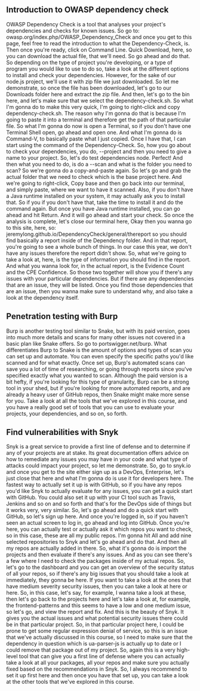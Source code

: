 ## Introduction to OWASP dependency check

OWASP Dependency Check is a tool that analyses your project's dependencies and checks for known issues. So go to: owasp.org/index.php/OWASP_Dependency_Check and once you get to this page, feel free to read the introduction to what the Dependency-Check, is. Then once you're ready, click on Command Line. Quick Download, here, so you can download the actual file, that we'll need. So go ahead and do that. So depending on the type of project you're developing, or a type of program you would like to use to do so, take a look at the different options to install and check your dependencies. However, for the sake of our node.js project, we'll use it with zip file we just downloaded. So let me demonstrate, so once the file has been downloaded, let's go to our Downloads folder here and extract the zip file. And then, let's go to the bin here, and let's make sure that we select the dependency-check.sh. So what I'm gonna do to make this very quick, I'm going to right-click and copy dependency-check.sh. The reason why I'm gonna do that is because I'm going to paste it into a terminal and therefore get the path of that particular file. So what I'm gonna do now is open a Terminal, so if you don't have one Terminal Shell open, go ahead and open one. And what I'm gonna do is Command-V, to basically paste what I just copied. Once I have that, I can start using the command of the Dependency-Check. So, how you go about to check your dependencies, you do, --project and then you need to give a name to your project. So, let's do test dependencies node. Perfect! And then what you need to do, is do a --scan and what is the folder you need to scan? So we're gonna do a copy-and-paste again. So let's go and grab the actual folder that we need to check which is the base project here. And we're going to right-click, Copy base and then go back into our terminal, and simply paste, where we want to have it scanned. Also, if you don't have a Java runtime installed on your system, it may actually ask you to install that. So if you if you don't have that, take the time to install it and do the command again. But once you have Java runtime installed, you can go ahead and hit Return. And it will go ahead and start your check. So once the analysis is complete, let's close our terminal here, Okay then you wanna go to this site, here, so: jeremylong.github.io/DependencyCheck/general/thereport so you should find basically a report inside of the Dependency folder. And in that report, you're going to see a whole bunch of things. In our case this year, we don't have any issues therefore the report didn't show. So, what we're going to take a look at, here, is the type of information you should find in the report. And what you wanna look for, in the actual report, is the Evidence Count and the CPE Confidence. So those two together will show you if there's any issues with your particular dependencies. But if there are any dependencies that are an issue, they will be listed. Once you find those dependencies that are an issue, then you wanna make sure to understand why, and also take a look at the dependency itself.

## Penetration testing with Burp

Burp is another testing tool similar to Snake, but with its paid version, goes into much more details and scans for many other issues not covered in a basic plan like Snake offers. So go to portswigger.net/burp. What differentiates Burp to Snake is the amount of options and types of scan you can set up and automate. You can even specify the specific paths you'd like scanned and for what exactly. Once set up, Burp's automated scans can save you a lot of time of researching, or going through reports since you've specified exactly what you wanted to scan. Although the paid version is a bit hefty, if you're looking for this type of granularity, Burp can be a strong tool in your shed, but if you're looking for more automated reports, and are already a heavy user of GitHub repos, then Snake might make more sense for you. Take a look at all the tools that we've explored in this course, and you have a really good set of tools that you can use to evaluate your projects, your dependencies, and so on, so forth.

## Find vulnerabilities with Snyk

Snyk is a great service to provide a first line of defense and to determine if any of your projects are at stake. Its great documentation offers advice on how to remediate any issues you may have in your code and what type of attacks could impact your project, so let me demonstrate. So, go to snyk.io and once you get to the site either sign up as a DevOps, Enterprise, let's just close that here and what I'm gonna do is use it for developers here. The fastest way to actually set it up is with GitHub, so if you have any repos you'd like Snyk to actually evaluate for any issues, you can get a quick start with GitHub. You could also set it up with your CI tool such as Travis, Jenkins and so on and so forth and that's for the DevOps side of things but it works very, very similar. So, let's go ahead and do a quick start with GitHub, so let's sign up here. And once you're logged in, so if you haven't seen an actual screen to log in, go ahead and log into GitHub. Once you're here, you can actually test or actually ask it which repos you want to check, so in this case, these are all my public repos. I'm gonna hit All and add nine selected repositories to Snyk and let's go ahead and do that. And then all my repos are actually added in there. So, what it's gonna do is import the projects and then evaluate if there's any issues. And as you can see there's a few where I need to check the packages inside of my actual repos. So, let's go to the dashboard and you can get an overview of the security status of all your repos, so if there's any big issues that you should take a look at immediately, they gonna be here. If you want to take a look at the ones that have medium severity security issues, then you can take a look at here or here. So, in this case, let's say, for example, I wanna take a look at these, then let's go back to the projects here and let's take a look at, for example, the frontend-patterns and this seems to have a low and one medium issue, so let's go, and view the report and fix. And this is the beauty of Snyk. It gives you the actual issues and what potential security issues there could be in that particular project. So, in that particular project here, I could be prone to get some regular expression denial of service, so this is an issue that we've actually discussed in this course, so I need to make sure that the dependency in question which is ua-parser-js is actually up to date or I could remove that package out of my project. So, again this is a very high-level tool that can give you a first line of defense where you can actually take a look at all your packages, all your repos and make sure you actually fixed based on the recommendations in Snyk. So, I always recommend to set it up first here and then once you have that set up, you can take a look at the other tools that we've explored in this course.
